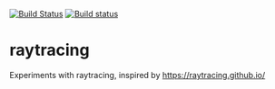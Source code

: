 [![Build Status](https://travis-ci.com/gertvanhoey/raytracing.svg?branch=master)](https://travis-ci.com/gertvanhoey/raytracing)
[![Build status](https://ci.appveyor.com/api/projects/status/cni9ilhu4wqbbksg/branch/master?svg=true)](https://ci.appveyor.com/project/gertvanhoey/raytracing/branch/master)

# raytracing
Experiments with raytracing, inspired by https://raytracing.github.io/

